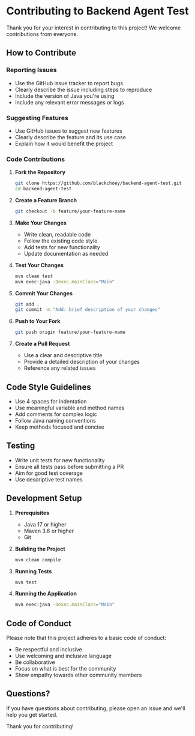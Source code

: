 # Contributing to Backend Agent Test

Thank you for your interest in contributing to this project! We welcome contributions from everyone.

## How to Contribute

### Reporting Issues

- Use the GitHub issue tracker to report bugs
- Clearly describe the issue including steps to reproduce
- Include the version of Java you're using
- Include any relevant error messages or logs

### Suggesting Features

- Use GitHub issues to suggest new features
- Clearly describe the feature and its use case
- Explain how it would benefit the project

### Code Contributions

1. **Fork the Repository**
   ```bash
   git clone https://github.com/blackchoey/backend-agent-test.git
   cd backend-agent-test
   ```

2. **Create a Feature Branch**
   ```bash
   git checkout -b feature/your-feature-name
   ```

3. **Make Your Changes**
   - Write clean, readable code
   - Follow the existing code style
   - Add tests for new functionality
   - Update documentation as needed

4. **Test Your Changes**
   ```bash
   mvn clean test
   mvn exec:java -Dexec.mainClass="Main"
   ```

5. **Commit Your Changes**
   ```bash
   git add .
   git commit -m "Add: brief description of your changes"
   ```

6. **Push to Your Fork**
   ```bash
   git push origin feature/your-feature-name
   ```

7. **Create a Pull Request**
   - Use a clear and descriptive title
   - Provide a detailed description of your changes
   - Reference any related issues

## Code Style Guidelines

- Use 4 spaces for indentation
- Use meaningful variable and method names
- Add comments for complex logic
- Follow Java naming conventions
- Keep methods focused and concise

## Testing

- Write unit tests for new functionality
- Ensure all tests pass before submitting a PR
- Aim for good test coverage
- Use descriptive test names

## Development Setup

1. **Prerequisites**
   - Java 17 or higher
   - Maven 3.6 or higher
   - Git

2. **Building the Project**
   ```bash
   mvn clean compile
   ```

3. **Running Tests**
   ```bash
   mvn test
   ```

4. **Running the Application**
   ```bash
   mvn exec:java -Dexec.mainClass="Main"
   ```

## Code of Conduct

Please note that this project adheres to a basic code of conduct:

- Be respectful and inclusive
- Use welcoming and inclusive language
- Be collaborative
- Focus on what is best for the community
- Show empathy towards other community members

## Questions?

If you have questions about contributing, please open an issue and we'll help you get started.

Thank you for contributing!